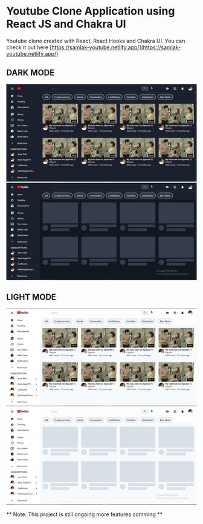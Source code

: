# Youtube Clone Application using React JS and Chakra UI

Youtube clone created with React, React Hooks and Chakra UI. You can check it out here [https://samlak-youtube.netlify.app/](https://samlak-youtube.netlify.app/)

## DARK MODE

<img src="https://raw.githubusercontent.com/samlak/youtube-clone/master/public/dark-background.jpg" >
<img src="https://raw.githubusercontent.com/samlak/youtube-clone/master/public/dark-skeleton.jpg" >

## LIGHT MODE

<img src="https://raw.githubusercontent.com/samlak/youtube-clone/master/public/light-background.jpg" >
<img src="https://raw.githubusercontent.com/samlak/youtube-clone/master/public/light-skeleton.jpg" >

** Note: This project is still ongoing more features comming **
